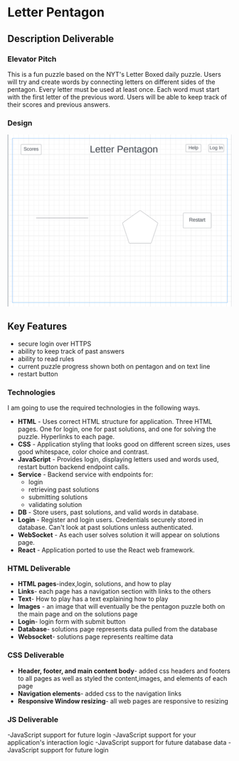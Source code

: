 # Letter Pentagon
## Description Deliverable
### Elevator Pitch
This is a fun puzzle based on the NYT's Letter Boxed daily puzzle. Users will try and create words by connecting letters on different sides of the pentagon. Every letter must be used at least once. Each word must start with the first letter of the previous word. Users will be able to keep track of their scores and previous answers. 

### Design
![Alt text](<Screen Shot 2023-09-20 at 1.14.37 PM.png>)
## Key Features
- secure login over HTTPS
- ability to keep track of past answers
- ability to read rules
- current puzzle progress shown both on pentagon and on text line
- restart button

### Technologies

I am going to use the required technologies in the following ways.

- **HTML** - Uses correct HTML structure for application. Three HTML pages. One for login, one for past solutions, and one for solving the puzzle. Hyperlinks to each page.
- **CSS** - Application styling that looks good on different screen sizes, uses good whitespace, color choice and contrast.
- **JavaScript** - Provides login, displaying letters used and words used, restart button backend endpoint calls.
- **Service** - Backend service with endpoints for:
  - login
  - retrieving past solutions
  - submitting solutions
  - validating solution
- **DB** - Store users, past solutions, and valid words in database.
- **Login** - Register and login users. Credentials securely stored in database. Can't look at past solutions unless authenticated.
- **WebSocket** - As each user solves solution it will appear on solutions page.
- **React** - Application ported to use the React web framework.

### HTML Deliverable
- **HTML pages**-index,login, solutions, and how to play
- **Links**- each page has a navigation section with links to the others
- **Text**- How to play has a text explaining how to play
- **Images** - an image that will eventually be the pentagon puzzle both on the main page and on the solutions page
- **Login**- login form with submit button
- **Database**- solutions page represents data pulled from the database
- **Websocket**- solutions page represents realtime data

### CSS Deliverable
- **Header, footer, and main content body**- added css headers and footers to all pages as well as styled the content,images, and elements of each page
- **Navigation elements**- added css to the navigation links
- **Responsive Window resizing**- all web pages are responsive to resizing

### JS Deliverable
-JavaScript support for future login
-JavaScript support for your application's interaction logic
-JavaScript support for future database data
-JavaScript support for future login


